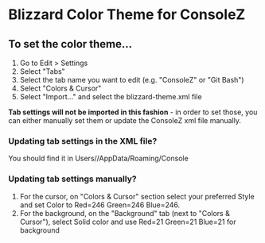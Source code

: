 # Blizzard Color Theme for ConsoleZ

## To set the color theme...
1. Go to Edit > Settings
2. Select "Tabs"
3. Select the tab name you want to edit (e.g. "ConsoleZ" or "Git Bash")
4. Select "Colors & Cursor"
5. Select "Import..." and select the blizzard-theme.xml file

**Tab settings will not be imported in this fashion** - in order to set those, you can either manually set them or update the ConsoleZ xml file manually.

### Updating tab settings in the XML file?
You should find it in Users/<your user>/AppData/Roaming/Console

### Updating tab settings manually?
1. For the cursor, on "Colors & Cursor" section select your preferred Style and set Color to Red=246 Green=246 Blue=246.
2. For the background, on the "Background" tab (next to "Colors & Cursor"), select Solid color and use Red=21 Green=21 Blue=21 for background
